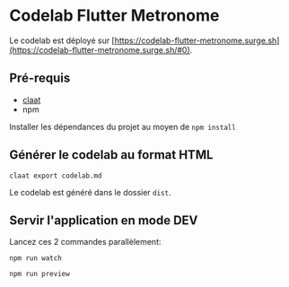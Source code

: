 # Codelab Flutter Metronome

Le codelab est déployé sur [https://codelab-flutter-metronome.surge.sh](https://codelab-flutter-metronome.surge.sh/#0).

## Pré-requis

- [claat](https://github.com/googlecodelabs/tools/tree/main/claat#install)
- npm

Installer les dépendances du projet au moyen de `npm install`

## Générer le codelab au format HTML

```
claat export codelab.md
```

Le codelab est généré dans le dossier `dist`.

## Servir l'application en mode DEV

Lancez ces 2 commandes parallèlement:

```
npm run watch
```

```
npm run preview
```

